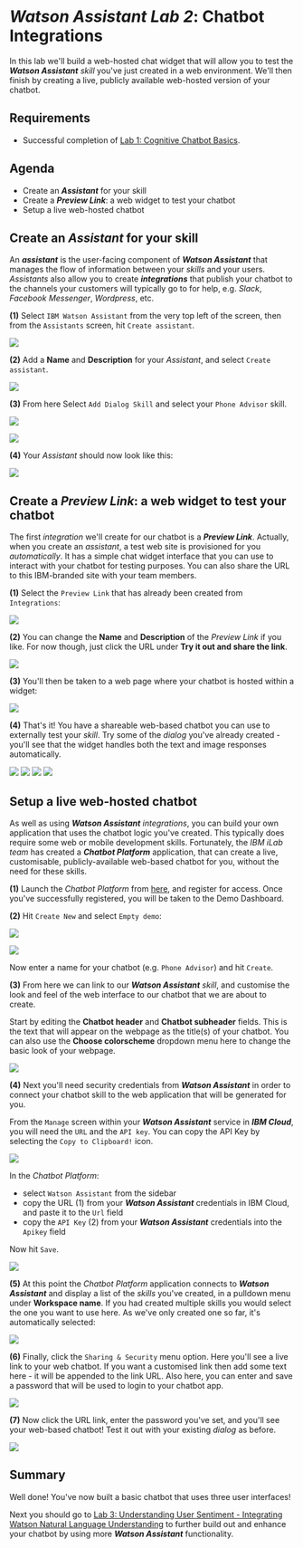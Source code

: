 # _**Watson Assistant Lab 2**_: Chatbot Integrations
In this lab we'll build a web-hosted chat widget that will allow you to test the _**Watson Assistant**_ _skill_ you've just created in a web environment. We'll then finish by creating a live, publicly available web-hosted version of your chatbot.

## Requirements
- Successful completion of [Lab 1: Cognitive Chatbot Basics](../1-Basics).

## Agenda
- Create an _**Assistant**_ for your skill
- Create a _**Preview Link**_: a web widget to test your chatbot
- Setup a live web-hosted chatbot

## Create an _**Assistant**_ for your skill
An _**assistant**_ is the user-facing component of _**Watson Assistant**_ that manages the flow of information between your _skills_ and your users. _Assistants_ also allow you to create _**integrations**_ that publish your chatbot to the channels your customers will typically go to for help, e.g. _Slack_, _Facebook Messenger_, _Wordpress_, etc.

**(1)** Select `IBM Watson Assistant` from the very top left of the screen, then from the `Assistants` screen, hit `Create assistant`.

![](./images/01-create-assistant.jpg)

**(2)** Add a **Name** and **Description** for your _Assistant_, and select `Create assistant`.

![](./images/02-add-assistant.jpg)

**(3)** From here Select `Add Dialog Skill` and select your `Phone Advisor` skill.

![](./images/03-add-dialog-skill.jpg)

![](./images/04-add-existing-skill.jpg)

**(4)** Your _Assistant_ should now look like this:

![](./images/05-skill-added.jpg)

## Create a _**Preview Link**_: a web widget to test your chatbot
The first _integration_ we'll create for our chatbot is a _**Preview Link**_. Actually, when you create an _assistant_, a test web site is provisioned for you _automatically_. It has a simple chat widget interface that you can use to interact with your chatbot for testing purposes. You can also share the URL to this IBM-branded site with your team members.

**(1)** Select the `Preview Link` that has already been created from `Integrations`:

![](./images/06-select-preview-link.jpg)

**(2)** You can change the **Name** and **Description** of the _Preview Link_ if you like. For now though, just click the URL under **Try it out and share the link**.

![](./images/07-select-preview-url.jpg)

**(3)** You'll then be taken to a web page where your chatbot is hosted within a widget:

![](./images/08-select-preview-init.jpg)

**(4)** That's it! You have a shareable web-based chatbot you can use to externally test your _skill_. Try some of the _dialog_ you've already created - you'll see that the widget handles both the text and image responses automatically.

![](./images/09-preview-test1.jpg)
![](./images/10-preview-test2.jpg)
![](./images/11-preview-test3.jpg)
![](./images/12-preview-test4.jpg)


## Setup a live web-hosted chatbot
As well as using _**Watson Assistant**_ _integrations_, you can build your own application that uses the chatbot logic you've created. This typically does require some web or mobile development skills. Fortunately, the _IBM iLab team_ has created a _**Chatbot Platform**_ application, that can create a live, customisable, publicly-available web-based chatbot for you, without the need for these skills.

**(1)** Launch the _Chatbot Platform_ from [here](http://chatbot-platform.eu-gb.mybluemix.net), and register for access. Once you've successfully registered, you will be taken to the Demo Dashboard.

**(2)** Hit `Create New` and select `Empty demo`:

![](./images/31-chatbot-platform-new.jpg)

![](./images/32-chatbot-platform-empty.jpg)

Now enter a name for your chatbot (e.g. `Phone Advisor`) and hit `Create`.

**(3)** From here we can link to our _**Watson Assistant**_ _skill_, and customise the look and feel of the web interface to our chatbot that we are about to create.

Start by editing the **Chatbot header** and **Chatbot subheader** fields. This is the text that will appear on the webpage as the title(s) of your chatbot. You can also use the **Choose colorscheme** dropdown menu here to change the basic look of your webpage.

![](./images/33-chatbot-platform-general.jpg)

**(4)** Next you'll need security credentials from _**Watson Assistant**_ in order to connect your chatbot skill to the web application that will be generated for you.

From the `Manage` screen within your _**Watson Assistant**_ service in _**IBM Cloud**_, you will need the `URL` and the `API key`. You can copy the API Key by selecting the `Copy to Clipboard!` icon.

![](./images/34-view-api-details.jpg)

In the _Chatbot Platform_:
- select `Watson Assistant` from the sidebar
- copy the URL (1) from your _**Watson Assistant**_ credentials in IBM Cloud, and paste it to the `Url` field
- copy the `API Key` (2) from your _**Watson Assistant**_ credentials into the `Apikey` field

Now hit `Save`.

![](./images/35-chatbot-platform-apikey.jpg)

**(5)** At this point the _Chatbot Platform_ application connects to _**Watson Assistant**_ and display a list of the _skills_ you've created, in a pulldown menu under **Workspace name**. If you had created multiple skills you would select the one you want to use here. As we've only created one so far, it's automatically selected:

![](./images/36-chatbot-platform-workspace.jpg)

**(6)** Finally, click the `Sharing & Security` menu option. Here you'll see a live link to your web chatbot. If you want a customised link then add some text here - it will be appended to the link URL. Also here, you can enter and save a password that will be used to login to your chatbot app.

![](./images/37-chatbot-platform-sharing.jpg)

**(7)** Now click the URL link, enter the password you've set, and you'll see your web-based chatbot! Test it out with your existing _dialog_ as before.

![](./images/38-live-web-chatbot.jpg)

## Summary
Well done! You've now built a basic chatbot that uses three user interfaces!

Next you should go to [Lab 3: Understanding User Sentiment - Integrating Watson Natural Language Understanding](../3-Sentiment) to further build out and enhance your chatbot by using more _**Watson Assistant**_ functionality.
